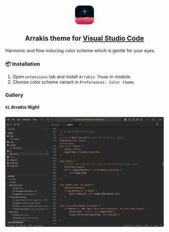 <p align="center">
    <img src="assets/logo.png" width="60"/>
</p>

<h2 align="center">
    Arrakis theme for <a href="https://code.visualstudio.com/">Visual Studio Code</a>
</h2>

Harmonic and flow inducing color scheme which is gentle for your eyes.

### 📦 Installation

1. Open `extensions` tab and install `Arrakis Theme` in module.
2. Choose color scheme variant in `Preferences: Color theme`.

### Gallery
##### `01` Arrakis Night

<p align="center">
    <img src="assets/screenshot_01.png" width=800>
</p>
